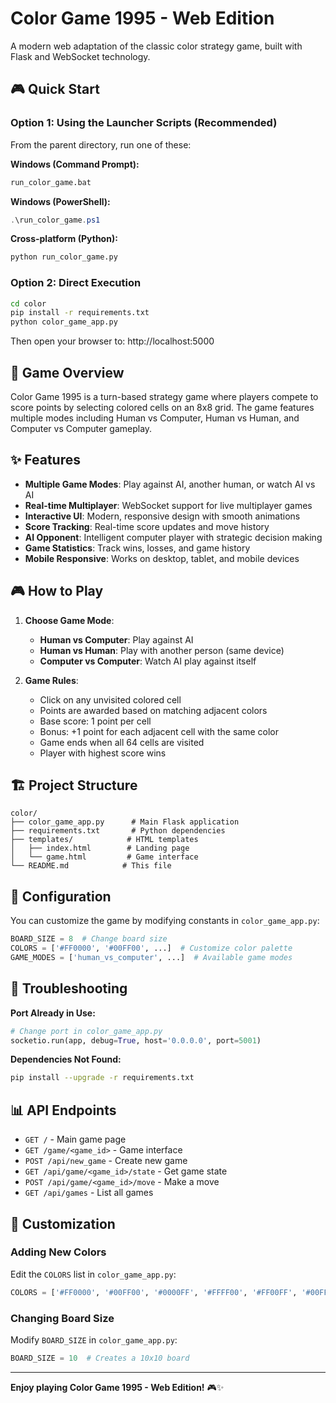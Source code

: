 # Color Game 1995 - Web Edition

A modern web adaptation of the classic color strategy game, built with Flask and WebSocket technology.

## 🎮 Quick Start

### Option 1: Using the Launcher Scripts (Recommended)
From the parent directory, run one of these:

**Windows (Command Prompt):**
```cmd
run_color_game.bat
```

**Windows (PowerShell):**
```powershell
.\run_color_game.ps1
```

**Cross-platform (Python):**
```bash
python run_color_game.py
```

### Option 2: Direct Execution
```bash
cd color
pip install -r requirements.txt
python color_game_app.py
```

Then open your browser to: http://localhost:5000

## 🎯 Game Overview

Color Game 1995 is a turn-based strategy game where players compete to score points by selecting colored cells on an 8x8 grid. The game features multiple modes including Human vs Computer, Human vs Human, and Computer vs Computer gameplay.

## ✨ Features

- **Multiple Game Modes**: Play against AI, another human, or watch AI vs AI
- **Real-time Multiplayer**: WebSocket support for live multiplayer games
- **Interactive UI**: Modern, responsive design with smooth animations
- **Score Tracking**: Real-time score updates and move history
- **AI Opponent**: Intelligent computer player with strategic decision making
- **Game Statistics**: Track wins, losses, and game history
- **Mobile Responsive**: Works on desktop, tablet, and mobile devices

## 🎮 How to Play

1. **Choose Game Mode**:
   - **Human vs Computer**: Play against AI
   - **Human vs Human**: Play with another person (same device)
   - **Computer vs Computer**: Watch AI play against itself

2. **Game Rules**:
   - Click on any unvisited colored cell
   - Points are awarded based on matching adjacent colors
   - Base score: 1 point per cell
   - Bonus: +1 point for each adjacent cell with the same color
   - Game ends when all 64 cells are visited
   - Player with highest score wins

## 🏗️ Project Structure

```
color/
├── color_game_app.py      # Main Flask application
├── requirements.txt       # Python dependencies
├── templates/            # HTML templates
│   ├── index.html        # Landing page
│   └── game.html         # Game interface
└── README.md            # This file
```

## 🔧 Configuration

You can customize the game by modifying constants in `color_game_app.py`:

```python
BOARD_SIZE = 8  # Change board size
COLORS = ['#FF0000', '#00FF00', ...]  # Customize color palette
GAME_MODES = ['human_vs_computer', ...]  # Available game modes
```

## 🐛 Troubleshooting

**Port Already in Use:**
```python
# Change port in color_game_app.py
socketio.run(app, debug=True, host='0.0.0.0', port=5001)
```

**Dependencies Not Found:**
```bash
pip install --upgrade -r requirements.txt
```

## 📊 API Endpoints

- `GET /` - Main game page
- `GET /game/<game_id>` - Game interface
- `POST /api/new_game` - Create new game
- `GET /api/game/<game_id>/state` - Get game state
- `POST /api/game/<game_id>/move` - Make a move
- `GET /api/games` - List all games

## 🎨 Customization

### Adding New Colors
Edit the `COLORS` list in `color_game_app.py`:
```python
COLORS = ['#FF0000', '#00FF00', '#0000FF', '#FFFF00', '#FF00FF', '#00FFFF', '#FFA500', '#800080', '#NEW_COLOR']
```

### Changing Board Size
Modify `BOARD_SIZE` in `color_game_app.py`:
```python
BOARD_SIZE = 10  # Creates a 10x10 board
```

---

**Enjoy playing Color Game 1995 - Web Edition!** 🎮✨ 